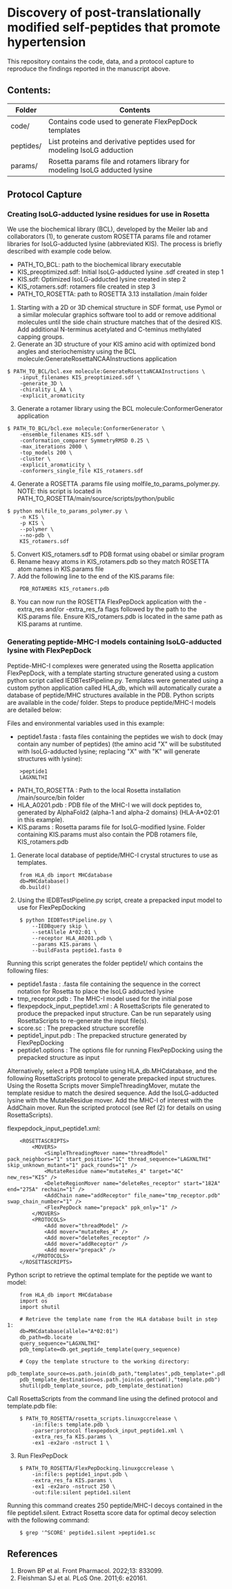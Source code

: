 # Discovery of post-translationally modified self-peptides that promote hypertension

This repository contains the code, data, and a protocol capture to reproduce the findings reported in the manuscript above.

## Contents:
|Folder|Contents|
|---|---|
|code/|Contains code used to generate FlexPepDock templates|
|peptides/|List proteins and derivative peptides used for modeling IsoLG adduction|
|params/|Rosetta params file and rotamers library for modeling IsoLG adducted lysine|

## Protocol Capture

### Creating IsoLG-adducted lysine residues for use in Rosetta

We use the biochemical library (BCL), developed by the Meiler lab and collaborators (1), to 
generate custom ROSETTA params file and rotamer libraries for IsoLG-adducted lysine (abbreviated
KIS). The process is briefly described with example code below.

- PATH_TO_BCL: path to the biochemical library executable
- KIS_preoptimized.sdf: Initial IsoLG-adducted lysine .sdf created in step 1
- KIS.sdf: Optimized IsoLG-adducted lysine created in step 2
- KIS_rotamers.sdf: rotamers file created in step 3
- PATH_TO_ROSETTA: path to ROSETTA 3.13 installation /main folder

1. Starting with a 2D or 3D chemical structure in SDF format, use Pymol or a similar molecular
graphics software tool to add or remove additional molecules until the side chain structure
matches that of the desired KIS. Add additional N-terminus acetylated and C-teminus methylated
capping groups.
2. Generate an 3D structure of your KIS amino acid with optimized bond angles and steriochemistry using the BCL molecule:GenerateRosettaNCAAInstructions application
```
$ PATH_TO_BCL/bcl.exe molecule:GenerateRosettaNCAAInstructions \
    -input_filenames KIS_preoptimized.sdf \
    -generate_3D \
    -chirality L_AA \
    -explicit_aromaticity
```
3. Generate a rotamer library using the BCL molecule:ConformerGenerator application
```
$ PATH_TO_BCL/bcl.exe molecule:ConformerGenerator \
    -ensemble_filenames KIS.sdf \
    -conformation_comparer SymmetryRMSD 0.25 \
    -max_iterations 2000 \
    -top_models 200 \
    -cluster \
    -explicit_aromaticity \
    -conformers_single_file KIS_rotamers.sdf
```
4. Generate a ROSETTA .params file using molfile_to_params_polymer.py. NOTE: this script is located in PATH_TO_ROSETTA/main/source/scripts/python/public
```
$ python molfile_to_params_polymer.py \
    -n KIS \
    -p KIS \
    --polymer \
    --no-pdb \
    KIS_rotamers.sdf
```
5. Convert KIS_rotamers.sdf to PDB format using obabel or similar program
6. Rename heavy atoms in KIS_rotamers.pdb so they match ROSETTA atom names in KIS.params file
7. Add the following line to the end of the KIS.params file:
```
    PDB_ROTAMERS KIS_rotamers.pdb
```
8. You can now run the ROSETTA FlexPepDock application with the -extra_res and/or -extra_res_fa flags followed by the path to the KIS.params file. Ensure KIS_rotamers.pdb is located in the same path as KIS.params at runtime.

### Generating peptide-MHC-I models containing IsoLG-adducted lysine with FlexPepDock

Peptide-MHC-I complexes were generated using the Rosetta application FlexPepDock, with a template starting structure generated using a custom python script called IEDBTestPipeline.py. Templates were generated using a custom python application called HLA_db, which will automatically curate a database of peptide/MHC structures available in the PDB. Python scripts are available in the code/ folder. Steps to produce peptide/MHC-I  models are detailed below:

Files and environmental variables used in this example:

- peptide1.fasta : fasta files containing the peptides we wish to dock (may contain any number of peptides) (the amino acid "X" will be substituted with IsoLG-adducted lysine; replacing "X" with "K" will generate structures with lysine):
```
	>peptide1
	LAGXNLTHI
```
- PATH_TO_ROSETTA : Path to the local Rosetta installation /main/source/bin folder
- HLA_A0201.pdb : PDB file of the MHC-I we will dock peptides to, generated by AlphaFold2 (alpha-1 and alpha-2 domains) (HLA-A\*02:01 in this example).
- KIS.params : Rosetta params file for IsoLG-modified lysine. Folder containing KIS.params must also contain the PDB rotamers file, KIS_rotamers.pdb

1. Generate local database of peptide/MHC-I crystal structures to use as templates.
```
	from HLA_db import MHCdatabase
	db=MHCdatabase()
	db.build()
```

2. Using the IEDBTestPipeline.py script, create a prepacked input model to use for FlexPepDocking
```
	$ python IEDBTestPipeline.py \
		--IEDBquery skip \
		--setAllele A*02:01 \
		--receptor HLA_A0201.pdb \
		--params KIS.params \
		--buildFasta peptide1.fasta 0
```

Running this script generates the folder peptide1/ which contains the following files:

- peptide1.fasta : .fasta file containing the sequence in the correct notation for Rosetta to place the IsoLG adducted lysine
- tmp_receptor.pdb : The MHC-I model used for the initial pose
- flexpepdock_input_peptide1.xml : A RosettaScripts file generated to produce the prepacked input structure. Can be run separately using RosettaScripts to re-generate the input file(s).
- score.sc : The prepacked structure scorefile
- peptide1_input.pdb : The prepacked structure generated by FlexPepDocking
- peptide1.options : The options file for running FlexPepDocking using the prepacked structure as input

Alternatively, select a PDB template using HLA_db.MHCdatabase, and the following RosettaScripts protocol to generate prepacked input structures. Using the Rosetta Scripts mover SimpleThreadingMover, mutate the template residue to match the desired sequence. Add the IsoLG-adducted lysine with the MutateResidue mover. Add the MHC-I of interest with the AddChain mover. Run the scripted protocol (see Ref (2) for details on using RosettaScripts).


flexpepdock_input_peptide1.xml:
```
    <ROSETTASCRIPTS>
	    <MOVERS>
	        <SimpleThreadingMover name="threadModel" pack_neighbors="1" start_position="1C" thread_sequence="LAGXNLTHI" skip_unknown_mutant="1" pack_rounds="1" />
	        <MutateResidue name="mutateRes_4" target="4C" new_res="KIS" />
	        <DeleteRegionMover name="deleteRes_receptor" start="182A" end="275A" rechain="1" />
	        <AddChain name="addReceptor" file_name="tmp_receptor.pdb" swap_chain_number="1" />
	        <FlexPepDock name="prepack" ppk_only="1" />
	    </MOVERS>
	    <PROTOCOLS>
	        <Add mover="threadModel" />
	        <Add mover="mutateRes_4" />
	        <Add mover="deleteRes_receptor" />
	        <Add mover="addReceptor" />
	        <Add mover="prepack" />
	    </PROTOCOLS>
	</ROSETTASCRIPTS>
```

Python script to retrieve the optimal template for the peptide we want to model:
```
	from HLA_db import MHCdatabase
	import os
	import shutil

	# Retrieve the template name from the HLA database built in step 1:
	db=MHCdatabase(allele="A*02:01")
	db_path=db.locate
	query_sequence="LAGXNLTHI"
	pdb_template=db.get_peptide_template(query_sequence)

	# Copy the template structure to the working directory:
	pdb_template_source=os.path.join(db_path,"templates",pdb_template+".pdb")
	pdb_template_destination=os.path.join(os.getcwd(),"template.pdb")
	shutil(pdb_template_source, pdb_template_destination)
```
Call RosettaScripts from the command line using the defined protocol and template.pdb file:
```
    $ PATH_TO_ROSETTA/rosetta_scripts.linuxgccrelease \
        -in:file:s template.pdb \
        -parser:protocol flexpepdock_input_peptide1.xml \
        -extra_res_fa KIS.params \
        -ex1 -ex2aro -nstruct 1 \
```

3. Run FlexPepDock
```
    $ PATH_TO_ROSETTA/FlexPepDocking.linuxgccrelease \
        -in:file:s peptide1_input.pdb \
        -extra_res_fa KIS.params \
        -ex1 -ex2aro -nstruct 250 \
        -out:file:silent peptide1.silent
```

Running this command creates 250 peptide/MHC-I decoys contained in the file peptide1.silent. Extract Rosetta score data for optimal decoy selection with the following command:
```
    $ grep '^SCORE' peptide1.silent >peptide1.sc
```

## References

1. Brown BP et al. Front Pharmacol. 2022;13: 833099.
2. Fleishman SJ et al. PLoS One. 2011;6: e20161.
